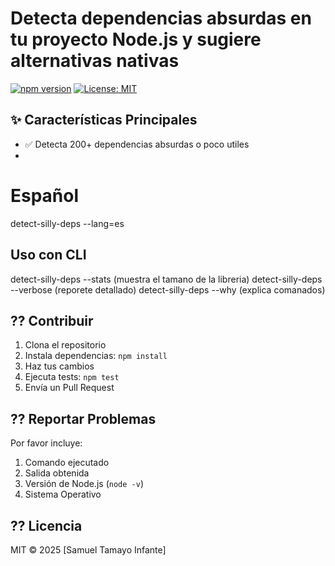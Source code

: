 # Detecta dependencias absurdas en tu proyecto Node.js y sugiere alternativas nativas

[![npm version](https://img.shields.io/npm/v/detect-silly-deps.svg)](https://www.npmjs.com/package/detect-silly-deps)
[![License: MIT](https://img.shields.io/badge/License-MIT-yellow.svg)](https://opensource.org/licenses/MIT)

## ✨ Características Principales
- ✅ Detecta 200+ dependencias absurdas o poco utiles
- 
# Español
detect-silly-deps --lang=es

## Uso con CLI 
detect-silly-deps --stats  (muestra el tamano de la libreria)
detect-silly-deps --verbose (reporete detallado)
detect-silly-deps --why (explica comanados)

## ?? Contribuir
1. Clona el repositorio
2. Instala dependencias: `npm install`
3. Haz tus cambios
4. Ejecuta tests: `npm test`
5. Envía un Pull Request

## ?? Reportar Problemas
Por favor incluye:
1. Comando ejecutado
2. Salida obtenida
3. Versión de Node.js (`node -v`)
4. Sistema Operativo

## ?? Licencia
MIT © 2025 [Samuel Tamayo Infante]
